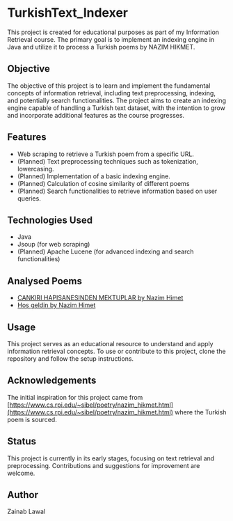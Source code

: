 # TurkishText_Indexer

This project is created for educational purposes as part of my Information Retrieval course. The primary goal is to implement an indexing engine in Java and utilize it to process a Turkish poems by NAZIM HIKMET.

## Objective
The objective of this project is to learn and implement the fundamental concepts of information retrieval, including text preprocessing, indexing, and potentially search functionalities. The project aims to create an indexing engine capable of handling a Turkish text dataset, with the intention to grow and incorporate additional features as the course progresses.

## Features
- Web scraping to retrieve a Turkish poem from a specific URL.
- (Planned) Text preprocessing techniques such as tokenization, lowercasing.
- (Planned) Implementation of a basic indexing engine.
- (Planned) Calculation of cosine similarity of different poems
- (Planned) Search functionalities to retrieve information based on user queries.

## Technologies Used
- Java
- Jsoup (for web scraping)
- (Planned) Apache Lucene (for advanced indexing and search functionalities)

## Analysed Poems
-  [CANKIRI HAPISANESINDEN MEKTUPLAR by Nazim Himet](https://www.cs.rpi.edu/~sibel/poetry/poems/nazim_hikmet/cankiri_hapishanesinden_mektuplar)
- [Hos geldin by Nazim Himet](https://www.cs.rpi.edu/~sibel/poetry/poems/nazim_hikmet/hos_geldin)
## Usage
This project serves as an educational resource to understand and apply information retrieval concepts. To use or contribute to this project, clone the repository and follow the setup instructions.

## Acknowledgements
The initial inspiration for this project came from [https://www.cs.rpi.edu/~sibel/poetry/nazim_hikmet.html](https://www.cs.rpi.edu/~sibel/poetry/nazim_hikmet.html) where the Turkish poem is sourced.

## Status
This project is currently in its early stages, focusing on text retrieval and preprocessing. Contributions and suggestions for improvement are welcome.

## Author
Zainab Lawal
